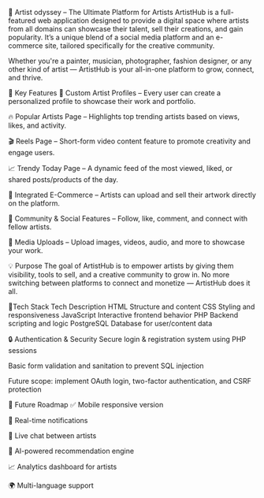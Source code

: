 🎨 Artist odyssey – The Ultimate Platform for Artists
ArtistHub is a full-featured web application designed to provide a digital space where artists from all domains can showcase their talent, sell their creations,
and gain popularity. It’s a unique blend of a social media platform and an e-commerce site, tailored specifically for the creative community.

Whether you're a painter, musician, photographer, fashion designer, or any other kind of artist — ArtistHub is your all-in-one platform to grow, connect, and thrive.



🌟 Key Features
👤 Custom Artist Profiles – Every user can create a personalized profile to showcase their work and portfolio.

🔥 Popular Artists Page – Highlights top trending artists based on views, likes, and activity.

🎬 Reels Page – Short-form video content feature to promote creativity and engage users.

📈 Trendy Today Page – A dynamic feed of the most viewed, liked, or shared posts/products of the day.

🛒 Integrated E-Commerce – Artists can upload and sell their artwork directly on the platform.

🤝 Community & Social Features – Follow, like, comment, and connect with fellow artists.

📸 Media Uploads – Upload images, videos, audio, and more to showcase your work.



💡 Purpose
The goal of ArtistHub is to empower artists by giving them visibility, tools to sell, and a creative community to grow in. 
No more switching between platforms to connect and monetize — ArtistHub does it all.


🔧Tech Stack
Tech	Description
HTML	Structure and content
CSS	Styling and responsiveness
JavaScript	Interactive frontend behavior
PHP	Backend scripting and logic
PostgreSQL	Database for user/content data



🔒 Authentication & Security
Secure login & registration system using PHP sessions

Basic form validation and sanitation to prevent SQL injection

Future scope: implement OAuth login, two-factor authentication, and CSRF protection



📌 Future Roadmap
✅ Mobile responsive version

🔄 Real-time notifications

💬 Live chat between artists

🧠 AI-powered recommendation engine

📈 Analytics dashboard for artists

🌍 Multi-language support



